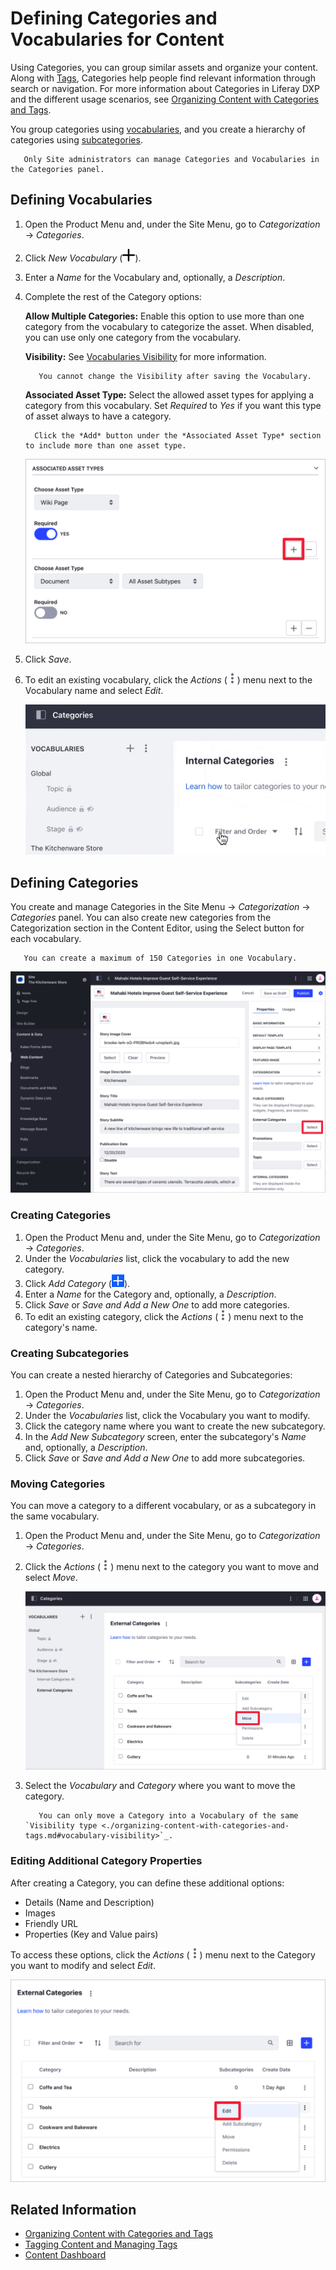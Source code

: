 # Defining Categories and Vocabularies for Content

Using Categories, you can group similar assets and organize your content. Along with [Tags](./tagging-content-and-managing-tags.md), Categories help people find relevant information through search or navigation. For more information about Categories in Liferay DXP and the different usage scenarios, see [Organizing Content with Categories and Tags](organizing-content-with-categories-and-tags.md).

You group categories using [vocabularies](#defining-vocabularies), and you create a hierarchy of categories using [subcategories](#creating-subcategories).

```note::
   Only Site administrators can manage Categories and Vocabularies in the Categories panel.
```

## Defining Vocabularies

1. Open the Product Menu and, under the Site Menu, go to *Categorization* &rarr; *Categories*.
1. Click *New Vocabulary* (![New Vocabulary](../../images/icon-plus.png)).
1. Enter a *Name* for the Vocabulary and, optionally, a *Description*.
1. Complete the rest of the Category options:

   **Allow Multiple Categories:** Enable this option to use more than one category from the vocabulary to categorize the asset. When disabled, you can use only one category from the vocabulary.

   **Visibility:** See [Vocabularies Visibility](./organizing-content-with-categories-and-tags.md#vocabulary-visibility) for more information.

   ```important::
      You cannot change the Visibility after saving the Vocabulary.
   ```

   **Associated Asset Type:** Select the allowed asset types for applying a category from this vocabulary. Set *Required* to *Yes* if you want this type of asset always to have a category.

   ```tip::
     Click the *Add* button under the *Associated Asset Type* section to include more than one asset type.
   ```

   ![Define the category options for multiple asset types.](./defining-categories-and-vocabularies-for-content/images/02.png)

1. Click *Save*.
1. To edit an existing vocabulary, click the *Actions* (![Actions](../../images/icon-actions.png)) menu next to the Vocabulary name and select *Edit*.

    ![Edit an existing Vocabulary using the Actions menu.](./defining-categories-and-vocabularies-for-content/images/08.gif)

## Defining Categories

You create and manage Categories in the Site Menu &rarr; *Categorization* &rarr; *Categories* panel. You can also create new categories from the Categorization section in the Content Editor, using the Select button for each vocabulary.

```important::
   You can create a maximum of 150 Categories in one Vocabulary.
```

![Add new Categories from the Categorization section in the Content Editor.](./defining-categories-and-vocabularies-for-content/images/04.png)

### Creating Categories

1. Open the Product Menu and, under the Site Menu, go to *Categorization* &rarr; *Categories*.
1. Under the *Vocabularies* list, click the vocabulary to add the new category.
1. Click *Add Category* (![Add Category](../../images/icon-add.png)).
1. Enter a *Name* for the Category and, optionally, a *Description*.
1. Click *Save* or *Save and Add a New One* to add more categories.
1. To edit an existing category, click the *Actions* (![Actions](../../images/icon-actions.png)) menu next to the category's name.

### Creating Subcategories

You can create a nested hierarchy of Categories and Subcategories:

1. Open the Product Menu and, under the Site Menu, go to *Categorization* &rarr; *Categories*.
1. Under the *Vocabularies* list, click the Vocabulary you want to modify.
1. Click the category name where you want to create the new subcategory.
1. In the *Add New Subcategory* screen, enter the subcategory's *Name* and, optionally, a *Description*.
1. Click *Save* or *Save and Add a New One* to add more subcategories.

### Moving Categories

You can move a category to a different vocabulary, or as a subcategory in the same vocabulary.

1. Open the Product Menu and, under the Site Menu, go to *Categorization* &rarr; *Categories*.
1. Click the *Actions* (![Actions](../../images/icon-actions.png)) menu next to the category you want to move and select *Move*.

    ![Use the Move option to organize Categories.](./defining-categories-and-vocabularies-for-content/images/03.png)

1. Select the *Vocabulary* and *Category* where you want to move the category.

    ```note::
       You can only move a Category into a Vocabulary of the same `Visibility type <./organizing-content-with-categories-and-tags.md#vocabulary-visibility>`_.
    ```

### Editing Additional Category Properties

After creating a Category, you can define these additional options:

- Details (Name and Description)
- Images
- Friendly URL
- Properties (Key and Value pairs)

To access these options, click the *Actions* (![Actions](../../images/icon-actions.png)) menu next to the Category you want to modify and select *Edit*.

![Edit the Category to define additional options.](./defining-categories-and-vocabularies-for-content/images/10.png)

## Related Information

- [Organizing Content with Categories and Tags](./organizing-content-with-categories-and-tags.md)
- [Tagging Content and Managing Tags](./tagging-content-and-managing-tags.md)
- [Content Dashboard](../content-dashboard/about-the-content-dashboard.md)
